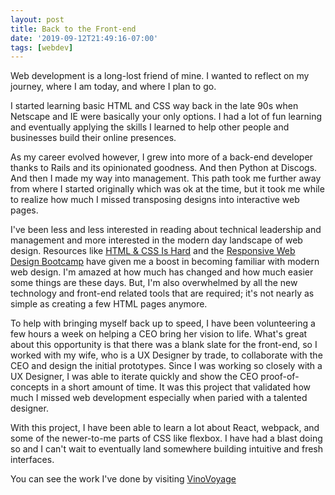 ```yaml
---
layout: post
title: Back to the Front-end
date: '2019-09-12T21:49:16-07:00'
tags: [webdev]
---
```


Web development is a long-lost friend of mine. I wanted to reflect on my
journey, where I am today, and where I plan to go.<!--more-->

I started learning basic HTML and CSS way back in the late 90s when Netscape
and IE were basically your only options. I had a lot of fun learning and
eventually applying the skills I learned to help other people and businesses
build their online presences.

As my career evolved however, I grew into more of a back-end developer thanks
to Rails and its opinionated goodness. And then Python at Discogs. And then I
made my way into management. This path took me further away from where I
started originally which was ok at the time, but it took me while to realize
how much I missed transposing designs into interactive web pages.

I've been less and less interested in reading about technical leadership and
management and more interested in the modern day landscape of web design.
Resources like [HTML & CSS Is Hard](https://internetingishard.com/html-and-css/)
and the [Responsive Web Design Bootcamp](https://scrimba.com/g/gresponsive) have
given me a boost in becoming familiar with modern web design. I'm amazed at how
much has changed and how much easier some things are these days. But, I'm also
overwhelmed by all the new technology and front-end related tools that are
required; it's not nearly as simple as creating a few HTML pages anymore.

To help with bringing myself back up to speed, I have been volunteering a few
hours a week on helping a CEO bring her vision to life. What's great about this
opportunity is that there was a blank slate for the front-end, so I worked with
my wife, who is a UX Designer by trade, to collaborate with the CEO and design
the initial prototypes. Since I was working so closely with a UX Designer, I
was able to iterate quickly and show the CEO proof-of-concepts in a short
amount of time. It was this project that validated how much I missed web
development especially when paried with a talented designer.

With this project, I have been able to learn a lot about React, webpack, and
some of the newer-to-me parts of CSS like flexbox. I have had a blast doing so
and I can't wait to eventually land somewhere building intuitive and fresh
interfaces.

You can see the work I've done by visiting
[VinoVoyage](https://www.vinovoyage.com)
